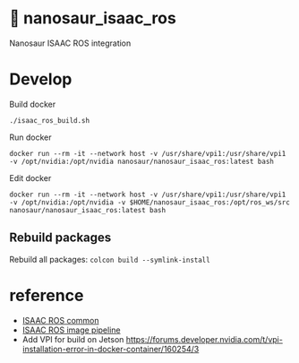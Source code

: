 # 🍏 nanosaur_isaac_ros

Nanosaur ISAAC ROS integration

# Develop

Build docker
```
./isaac_ros_build.sh
```

Run docker
```
docker run --rm -it --network host -v /usr/share/vpi1:/usr/share/vpi1 -v /opt/nvidia:/opt/nvidia nanosaur/nanosaur_isaac_ros:latest bash
```

Edit docker
```
docker run --rm -it --network host -v /usr/share/vpi1:/usr/share/vpi1 -v /opt/nvidia:/opt/nvidia -v $HOME/nanosaur_isaac_ros:/opt/ros_ws/src nanosaur/nanosaur_isaac_ros:latest bash
```

## Rebuild packages

Rebuild all packages: `colcon build --symlink-install`

# reference

* [ISAAC ROS common](https://github.com/NVIDIA-AI-IOT/isaac_ros_common.git)
* [ISAAC ROS image pipeline](https://github.com/NVIDIA-AI-IOT/isaac_ros_image_pipeline.git)
* Add VPI for build on Jetson https://forums.developer.nvidia.com/t/vpi-installation-error-in-docker-container/160254/3